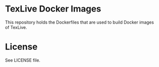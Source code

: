 # TexLive Docker Images

This repository holds the Dockerfiles that are used to build Docker images of TexLive.

# License

See LICENSE file.
